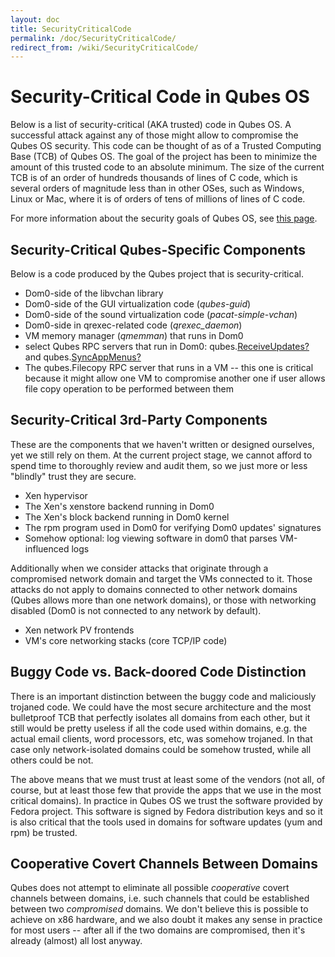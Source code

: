 ```yaml
---
layout: doc
title: SecurityCriticalCode
permalink: /doc/SecurityCriticalCode/
redirect_from: /wiki/SecurityCriticalCode/
---
```


Security-Critical Code in Qubes OS
==================================

Below is a list of security-critical (AKA trusted) code in Qubes OS. A successful attack against any of those might allow to compromise the Qubes OS security. This code can be thought of as of a Trusted Computing Base (TCB) of Qubes OS. The goal of the project has been to minimize the amount of this trusted code to an absolute minimum. The size of the current TCB is of an order of hundreds thousands of lines of C code, which is several orders of magnitude less than in other OSes, such as Windows, Linux or Mac, where it is of orders of tens of millions of lines of C code.

For more information about the security goals of Qubes OS, see [this page](/doc/SecurityGoals).

Security-Critical Qubes-Specific Components
-------------------------------------------

Below is a code produced by the Qubes project that is security-critical.

-   Dom0-side of the libvchan library
-   Dom0-side of the GUI virtualization code (*qubes-guid*)
-   Dom0-side of the sound virtualization code (*pacat-simple-vchan*)
-   Dom0-side in qrexec-related code (*qrexec\_daemon*)
-   VM memory manager (*qmemman*) that runs in Dom0
-   select Qubes RPC servers that run in Dom0: qubes.[ReceiveUpdates?](/doc/ReceiveUpdates) and qubes.[SyncAppMenus?](/doc/SyncAppMenus)
-   The qubes.Filecopy RPC server that runs in a VM -- this one is critical because it might allow one VM to compromise another one if user allows file copy operation to be performed between them

Security-Critical 3rd-Party Components
--------------------------------------

These are the components that we haven't written or designed ourselves, yet we still rely on them. At the current project stage, we cannot afford to spend time to thoroughly review and audit them, so we just more or less "blindly" trust they are secure.

-   Xen hypervisor
-   The Xen's xenstore backend running in Dom0
-   The Xen's block backend running in Dom0 kernel
-   The rpm program used in Dom0 for verifying Dom0 updates' signatures
-   Somehow optional: log viewing software in dom0 that parses VM-influenced logs

Additionally when we consider attacks that originate through a compromised network domain and target the VMs connected to it. Those attacks do not apply to domains connected to other network domains (Qubes allows more than one network domains), or those with networking disabled (Dom0 is not connected to any network by default).

-   Xen network PV frontends
-   VM's core networking stacks (core TCP/IP code)

Buggy Code vs. Back-doored Code Distinction
-------------------------------------------

There is an important distinction between the buggy code and maliciously trojaned code. We could have the most secure architecture and the most bulletproof TCB that perfectly isolates all domains from each other, but it still would be pretty useless if all the code used within domains, e.g. the actual email clients, word processors, etc, was somehow trojaned. In that case only network-isolated domains could be somehow trusted, while all others could be not.

The above means that we must trust at least some of the vendors (not all, of course, but at least those few that provide the apps that we use in the most critical domains). In practice in Qubes OS we trust the software provided by Fedora project. This software is signed by Fedora distribution keys and so it is also critical that the tools used in domains for software updates (yum and rpm) be trusted.

Cooperative Covert Channels Between Domains
-------------------------------------------

Qubes does not attempt to eliminate all possible *cooperative* covert channels between domains, i.e. such channels that could be established between two *compromised* domains. We don't believe this is possible to achieve on x86 hardware, and we also doubt it makes any sense in practice for most users -- after all if the two domains are compromised, then it's already (almost) all lost anyway.
